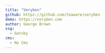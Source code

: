 ```yaml
---
title: "Veryben"
github: https://github.com/teaware/veryben
demo: https://veryben.com
author: George Brown
ssg:
  - Gatsby
cms:
  - No Cms
---
```

